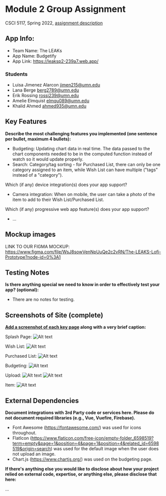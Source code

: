 # Module 2 Group Assignment

CSCI 5117, Spring 2022, [assignment description](https://canvas.umn.edu/courses/291031/pages/project-2)

## App Info:

- Team Name: The LEAKs
- App Name: Budgetify
- App Link: <https://leaksp2-239a7.web.app/>

### Students

- Luisa Jimenez Alarcon jimen215@umn.edu
- Lana Berge berg2789@umn.edu
- Erik Rossing rossi239@umn.edu
- Amelie Elmquist elmqu089@umn.edu
- Khalid Ahmed ahmed935@umn.edu

## Key Features

**Describe the most challenging features you implemented
(one sentence per bullet, maximum 4 bullets):**

- Budgeting: Updating chart data in real time. The data passed to the chart components needed to be in the computed function instead of watch so it would update properly.
- Search: Category/tag sorting - for Purchased List, there can only be one category assigned to an item, while Wish List can have multiple ("tags" instead of a "category").

Which (if any) device integration(s) does your app support?

- Camera integration: When on mobile, the user can take a photo of the item to add to their Wish List/Purchased List.


Which (if any) progressive web app feature(s) does your app support?

- ...

## Mockup images

LINK TO OUR FIGMA MOCKUP: https://www.figma.com/file/WsJ8sowVenNpUuQe2c2vRN/The-LEAKS-Lofi-Prototype?node-id=0%3A1

## Testing Notes

**Is there anything special we need to know in order to effectively test your app? (optional):**

- There are no notes for testing.

## Screenshots of Site (complete)

**[Add a screenshot of each key page](https://stackoverflow.com/questions/10189356/how-to-add-screenshot-to-readmes-in-github-repository)
along with a very brief caption:**

Splash Page:  ![Alt text](/leaksp2/src/assets/splashpage.png?raw=true "Splash")

Wish List: ![Alt text](/leaksp2/src/assets/wishlist.png?raw=true "Wish List")

Purchased List: ![Alt text](/leaksp2/src/assets/purchasedlist.png?raw=true "Purchased List")

Budgeting: ![Alt text](/leaksp2/src/assets/budgeting.png?raw=true "Budgeting")

Upload: ![Alt text](/leaksp2/src/assets/uploadwishlist.png?raw=true "Upload Wish List")
![Alt text](/leaksp2/src/assets/uploadpurchasedlist.png?raw=true "Upload Purchased List")

Item: ![Alt text](/leaksp2/src/assets/item.png?raw=true "Item")

## External Dependencies

**Document integrations with 3rd Party code or services here.
Please do not document required libraries (e.g., Vue, Vuefire, Firebase).**

- Font Awesome (https://fontawesome.com/) was used for icons throughout.
- FlatIcon (https://www.flaticon.com/free-icon/empty-folder_6598519?term=empty&page=1&position=4&page=1&position=4&related_id=6598519&origin=search) was used for the default image when the user does not upload an image.
- Chart.js (https://www.chartjs.org/) was used on the budgeting page.

**If there's anything else you would like to disclose about how your project
relied on external code, expertise, or anything else, please disclose that
here:**

...
